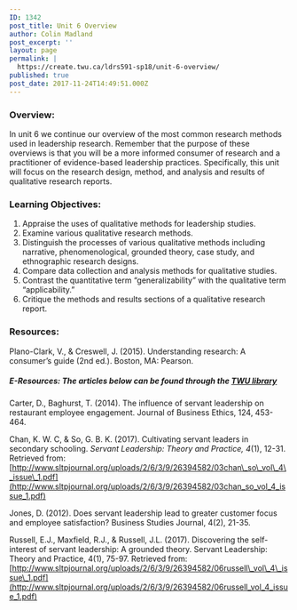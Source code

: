 ```yaml
---
ID: 1342
post_title: Unit 6 Overview
author: Colin Madland
post_excerpt: ''
layout: page
permalink: |
  https://create.twu.ca/ldrs591-sp18/unit-6-overview/
published: true
post_date: 2017-11-24T14:49:51.000Z
---
```


### Overview:

In unit 6 we continue our overview of the most common research methods used in leadership research.  Remember that the purpose of these overviews is that you will be a more informed consumer of research and a practitioner of evidence-based leadership practices.  Specifically, this unit will focus on the research design, method, and analysis and results of qualitative research reports.

### Learning Objectives:

1. Appraise the uses of qualitative methods for leadership studies.  
2. Examine various qualitative research methods.  
3. Distinguish the processes of various qualitative methods including narrative, phenomenological, grounded theory, case study, and ethnographic research designs.  
4. Compare data collection and analysis methods for qualitative studies.  
5. Contrast the quantitative term “generalizability” with the qualitative term “applicability.”  
6. Critique the methods and results sections of a qualitative research report.

### Resources:

Plano-Clark, V., & Creswell, J. \(2015\). Understanding research: A consumer’s guide \(2nd ed.\). Boston, MA: Pearson.

##### E-Resources: The articles below can be found through the [TWU library](https://www.twu.ca/library)

Carter, D., Baghurst, T. \(2014\). The influence of servant leadership on restaurant employee engagement. Journal of Business Ethics, 124, 453-464.

Chan, K. W. C, & So, G. B. K. \(2017\). Cultivating servant leaders in secondary schooling. _Servant Leadership: Theory and Practice, 4_\(1\), 12-31.  Retrieved from: [http://www.sltpjournal.org/uploads/2/6/3/9/26394582/03chan\_so\_vol\_4\_issue\_1.pdf](http://www.sltpjournal.org/uploads/2/6/3/9/26394582/03chan_so_vol_4_issue_1.pdf)

Jones, D. \(2012\). Does servant leadership lead to greater customer focus and employee satisfaction? Business Studies Journal, 4\(2\), 21-35.

Russell, E.J., Maxfield, R.J., & Russell, J.L. \(2017\). Discovering the self-interest of servant leadership: A grounded theory. Servant Leadership: Theory and Practice, 4\(1\), 75-97.  Retrieved from: [http://www.sltpjournal.org/uploads/2/6/3/9/26394582/06russell\_vol\_4\_issue\_1.pdf](http://www.sltpjournal.org/uploads/2/6/3/9/26394582/06russell_vol_4_issue_1.pdf)

